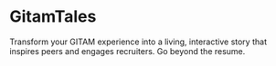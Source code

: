 # GitamTales
Transform your GITAM experience into a living, interactive story that inspires peers and engages recruiters. Go beyond the resume.
